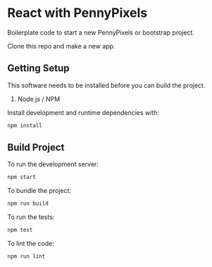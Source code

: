 # React with PennyPixels

Boilerplate code to start a new PennyPixels or bootstrap project.

Clone this repo and make a new app.

## Getting Setup

This software needs to be installed before you can build the project.

1.  Node.js / NPM

Install development and runtime dependencies with:

```sh
npm install
```

## Build Project

To run the development server:

```sh
npm start
```

To bundle the project:

```sh
npm run build
```

To run the tests:

```sh
npm test
```

To lint the code:

```sh
npm run lint
```

